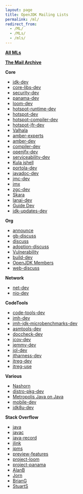 ```yaml
---
layout: page
title: OpenJDK Mailing Lists
permalink: /ml/
redirect_from:
  - /ML/
  - /MLs/
  - /mls/
---
```

**[All MLs](http://mail.openjdk.java.net/mailman/listinfo)**

**[The Mail Archive](https://www.mail-archive.com)**

**Core**

* [jdk-dev](https://mail.openjdk.java.net/pipermail/jdk-dev/)
* [core-libs-dev](https://mail.openjdk.java.net/pipermail/core-libs-dev/)
* [security-dev](https://mail.openjdk.java.net/pipermail/security-dev/)
* [panama-dev](https://mail.openjdk.java.net/pipermail/panama-dev/)
* [loom-dev](https://mail.openjdk.java.net/pipermail//loom-dev)
* [hotspot-runtime-dev](https://mail.openjdk.java.net/pipermail/hotspot-runtime-dev/)
* [hotspot-dev](https://mail.openjdk.java.net/pipermail/hotspot-dev/)
* [hotspot-compiler-dev](https://mail.openjdk.java.net/pipermail/hotspot-compiler-dev/)
* [hotspot-jfr-dev](https://mail.openjdk.java.net/pipermail/hotspot-jfr-dev)
* [Valhala](https://mail.openjdk.java.net/pipermail/valhalla-dev/)
* [amber-experts](https://mail.openjdk.java.net/pipermail/amber-spec-experts/)
* [amber-dev](https://mail.openjdk.java.net/pipermail/amber-dev/)
* [compiler-dev](https://mail.openjdk.java.net/pipermail/compiler-dev/)
* [openjfx-dev](https://mail.openjdk.java.net/pipermail/openjfx-dev)
* [serviceability-dev](https://mail.openjdk.java.net/pipermail/serviceability-dev/)
* [Kula jshell](https://mail.openjdk.java.net/pipermail/kulla-dev/)
* [portola-dev](https://mail.openjdk.java.net/pipermail/portola-dev/)
* [javadoc-dev](https://mail.openjdk.java.net/pipermail/javadoc-dev/)
* [jmc-dev](https://mail.openjdk.java.net/pipermail/jmc-dev/)
* [jmx](https://mail.openjdk.java.net/pipermail/jmx-dev/)
* [zgc-dev](https://mail.openjdk.java.net/pipermail/zgc-dev/)
* [Skara](https://mail.openjdk.java.net/pipermail/skara-dev)
* [lanai-dev](https://mail.openjdk.java.net/pipermail/lanai-dev/)
* [Guide Dev](https://mail.openjdk.java.net/pipermail/guide-dev/)
* [jdk-updates-dev](https://mail.openjdk.java.net/pipermail/jdk-updates-dev)


**Org**

* [announce](https://mail.openjdk.java.net/pipermail/announce/)
* [gb-discuss](https://mail.openjdk.java.net/pipermail/gb-discuss/) 
* [discuss](https://mail.openjdk.java.net/pipermail//discuss)
* [adoption-discuss](https://mail.openjdk.java.net/pipermail/adoption-discuss/)
* [Vulnerability](https://mail.openjdk.java.net/pipermail/vuln-announce)
* [build-dev](https://mail.openjdk.java.net/pipermail/build-dev/)
* [OpenJDK Members](https://mail.openjdk.java.net/pipermail/members/)
* [web-discuss](https://mail.openjdk.java.net/pipermail/web-discuss/)

**Network**
* [net-dev](https://mail.openjdk.java.net/pipermail/net-dev/)
* [nio-dev](https://mail.openjdk.java.net/pipermail/nio-dev/)


**CodeTools**
* [code-tools-dev](https://mail.openjdk.java.net/pipermail/code-tools-dev)
* [jmh-dev](https://mail.openjdk.java.net/pipermail/jmh-dev/)
* [jmh-jdk-microbenchmarks-dev](https://mail.openjdk.java.net/pipermail/jmh-jdk-microbenchmarks-dev/)
* [asmtools-dev](https://mail.openjdk.java.net/pipermail/asmtools-dev)
* [doccheck-dev](https://mail.openjdk.java.net/pipermail/doccheck-dev/)
* [jcov-dev](https://mail.openjdk.java.net/pipermail/jcov-dev/)
* [jemmy-dev](https://mail.openjdk.java.net/pipermail/jemmy-dev/)
* [jol-dev](https://mail.openjdk.java.net/pipermail/jol-dev/)
* [jtharness-dev](https://mail.openjdk.java.net/pipermail/jtharness-dev/)
* [jtreg-dev](https://mail.openjdk.java.net/pipermail/jtreg-dev/)
* [jtreg-use](https://mail.openjdk.java.net/pipermail/jtreg-use/)


**Various**
* [Nashorn](https://mail.openjdk.java.net/pipermail/nashorn-dev/)
* [distro-pkg-dev](https://mail.openjdk.java.net/pipermail/distro-pkg-dev/)
* [Metropolis Java on Java](https://mail.openjdk.java.net/pipermail/metropolis-dev/)
* [mobile-dev](https://mail.openjdk.java.net/pipermail/mobile-dev/)
* [jdk8u-dev](https://mail.openjdk.java.net/pipermail/jdk8u-dev/)


**Stack Overflow**
* [java](https://stackoverflow.com/questions/tagged/java)
* [javac](https://stackoverflow.com/questions/tagged/javac)
* [java-record](https://stackoverflow.com/questions/tagged/java-record)
* [jlink](https://stackoverflow.com/questions/tagged/jlink)
* [jpms](https://stackoverflow.com/questions/tagged/java-platform-module-system)
* [preview-features](https://stackoverflow.com/questions/tagged/preview-feature)
* [project-loom](https://stackoverflow.com/questions/tagged/project-loom)
* [project-panama](https://stackoverflow.com/questions/tagged/project-panama)
* [AlanB](https://stackoverflow.com/users/7463126/alan-bateman)
* [Jorn](https://stackoverflow.com/users/3699139/jorn-vernee)
* [BrianG](https://stackoverflow.com/users/3553087/brian-goetz)
* [StuartS](https://stackoverflow.com/users/1441122/stuart-marks)




